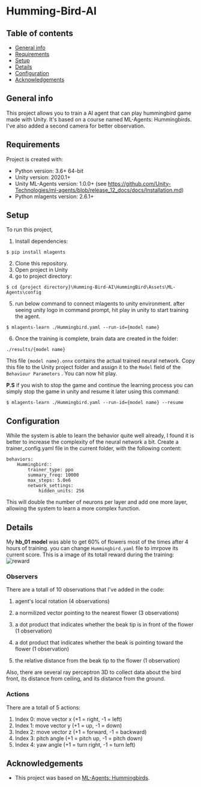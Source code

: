 # Humming-Bird-AI
## Table of contents
* [General info](#general-info)
* [Requirements](#requirements)
* [Setup](#setup)
* [Details](#details)
* [Configuration](#configuration)
* [Acknowledgements](#acknowledgements)

## General info
This project allows you to train a AI agent that can play hummingbird game made with Unity. It's based on a course named ML-Agents: Hummingbirds.
I've also added a second camera for better observation.

## Requirements
Project is created with:
* Python version: 3.6+ 64-bit
* Unity version: 2020.1+
* Unity ML-Agents version: 1.0.0+ (see https://github.com/Unity-Technologies/ml-agents/blob/release_12_docs/docs/Installation.md)
* Python mlagents version: 2.6.1+

## Setup
To run this project,
1. Install dependencies:

```
$ pip install mlagents
```

2. Clone this repository.
3. Open project in Unity
4. go to project directory:
```
$ cd {project directory}\Humming-Bird-AI\HummingBird\Assets\ML-Agents\config
```
5. run below command to connect mlagents to unity environment. after seeing unity logo in command prompt, hit play in unity to start training the agent.
```
$ mlagents-learn ./Hummingbird.yaml --run-id={model name}
```

6. Once the training is complete, brain data are created in the folder:
```
./results/{model name}
```
This file `{model name}.onnx` contains the actual trained neural network. Copy this file to the Unity project folder and assign it to the `Model` field of the `Behaviour Parameters` . You can now hit play.


**P.S** if you wish to stop the game and continue the learning process you can simply stop the game in unity and resume it later using this command:
```
$ mlagents-learn ./Hummingbird.yaml --run-id={model name} --resume
```

## Configuration
While the system is able to learn the behavior quite well already, I found it is better to increase the complexity of the neural network a bit. Create a trainer_config.yaml file in the current folder, with the following content:
```
behaviors:
    Hummingbird::
        trainer_type: ppo    
        summary_freq: 10000
        max_steps: 5.0e6
        network_settings:
            hidden_units: 256

```
This will double the number of neurons per layer and add one more layer, allowing the system to learn a more complex function.

## Details
My **hb_01 model** was able to get 60% of flowers most of the times after 4 hours of training. you can change `Hummingbird.yaml` file to imrpove its current score.
This is a image of its totall reward during the training:
![reward](https://user-images.githubusercontent.com/45734322/190838375-c015b6ff-d9e0-44c9-8e25-8a3189ad142f.png)

### Observers
There are a totall of 10 observations that I've added in the code:
1. agent's local rotation (4 observations)

2. a normilized vector pointing to the nearest flower (3 observations)

3. a dot product that indicates whether the beak tip is in front of the flower (1 observation)

4. a dot product that indicates whether the beak is pointing toward the flower (1 observation)

5. the relative distance from the beak tip to the flower (1 observation)

Also, there are several ray perceptron 3D to collect data about the bird front, its distance from ceiling, and its distance from the ground.

### Actions
There are a totall of 5 actions:
1. Index 0: move vector x (+1 = right, -1 = left)
2. Index 1: move vector y (+1 = up, -1 = down)
3. Index 2: move vector z (+1 = forward, -1 = backward)
4. Index 3: pitch angle (+1 = pitch up, -1 = pitch down)
5. Index 4: yaw angle (+1 = turn right, -1 = turn left)

## Acknowledgements
- This project was based on [ML-Agents: Hummingbirds](https://learn.unity.com/course/ml-agents-hummingbirds).
